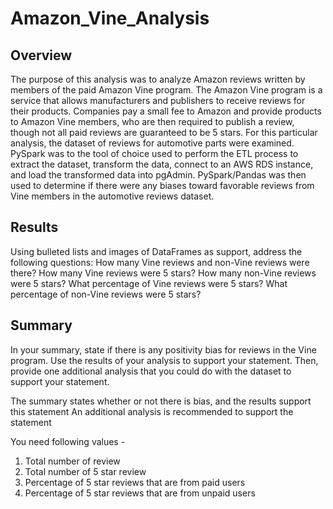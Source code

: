 # Amazon_Vine_Analysis

## Overview
The purpose of this analysis was to analyze Amazon reviews written by members of the paid Amazon Vine program. The Amazon Vine program is a service that allows manufacturers and publishers to receive reviews for their products. Companies pay a small fee to Amazon and provide products to Amazon Vine members, who are then required to publish a review, though not all paid reviews are guaranteed to be 5 stars. For this particular analysis, the dataset of reviews for automotive parts were examined. PySpark was to the tool of choice used to perform the ETL process to extract the dataset, transform the data, connect to an AWS RDS instance, and load the transformed data into pgAdmin. PySpark/Pandas was then used to determine if there were any biases toward favorable reviews from Vine members in the automotive reviews dataset.

## Results
Using bulleted lists and images of DataFrames as support, address the following questions:
How many Vine reviews and non-Vine reviews were there?
How many Vine reviews were 5 stars? How many non-Vine reviews were 5 stars?
What percentage of Vine reviews were 5 stars? What percentage of non-Vine reviews were 5 stars?



## Summary
In your summary, state if there is any positivity bias for reviews in the Vine program. Use the results of your analysis to support your statement. Then, provide one additional analysis that you could do with the dataset to support your statement.

The summary states whether or not there is bias, and the results support this statement
An additional analysis is recommended to support the statement

You need following values - 
1. Total number of review 
2. Total number of 5 star review 
3. Percentage of 5 star reviews that are from paid users 
4. Percentage of 5 star reviews that are from unpaid users
